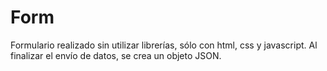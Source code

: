 # Form
Formulario realizado sin utilizar librerías, sólo con html, css y javascript.
Al finalizar el envío de datos, se crea un objeto JSON.
